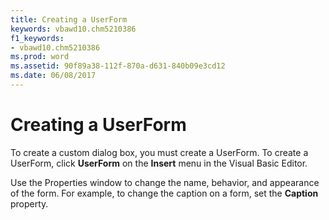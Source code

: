 ```yaml
---
title: Creating a UserForm
keywords: vbawd10.chm5210386
f1_keywords:
- vbawd10.chm5210386
ms.prod: word
ms.assetid: 90f89a38-112f-870a-d631-840b09e3cd12
ms.date: 06/08/2017
---
```



# Creating a UserForm

To create a custom dialog box, you must create a UserForm. To create a UserForm, click **UserForm** on the **Insert** menu in the Visual Basic Editor.

Use the Properties window to change the name, behavior, and appearance of the form. For example, to change the caption on a form, set the **Caption** property.

